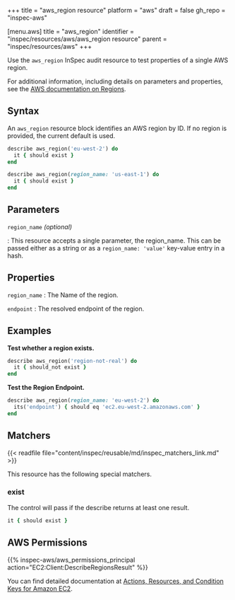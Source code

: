 +++
title = "aws_region resource"
platform = "aws"
draft = false
gh_repo = "inspec-aws"

[menu.aws]
title = "aws_region"
identifier = "inspec/resources/aws/aws_region resource"
parent = "inspec/resources/aws"
+++

Use the `aws_region` InSpec audit resource to test properties of a single AWS region.

For additional information, including details on parameters and properties, see the [AWS documentation on Regions](https://docs.aws.amazon.com/AWSEC2/latest/UserGuide/using-regions-availability-zones.html).

## Syntax

An `aws_region` resource block identifies an AWS region by ID. If no region is provided, the current default is used.

```ruby
describe aws_region('eu-west-2') do
  it { should exist }
end
```

```ruby
describe aws_region(region_name: 'us-east-1') do
  it { should exist }
end
```

## Parameters

`region_name` _(optional)_

: This resource accepts a single parameter, the region_name.
  This can be passed either as a string or as a `region_name: 'value'` key-value entry in a hash.

## Properties

`region_name`
: The Name of the region.

`endpoint`
: The resolved endpoint of the region.

## Examples

**Test whether a region exists.**

```ruby
describe aws_region('region-not-real') do
  it { should_not exist }
end
```

**Test the Region Endpoint.**

```ruby
describe aws_region(region_name: 'eu-west-2') do
  its('endpoint') { should eq 'ec2.eu-west-2.amazonaws.com' }
end
```

## Matchers

{{< readfile file="content/inspec/reusable/md/inspec_matchers_link.md" >}}

This resource has the following special matchers.

### exist

The control will pass if the describe returns at least one result.

```ruby
it { should exist }
```

## AWS Permissions

{{% inspec-aws/aws_permissions_principal action="EC2:Client:DescribeRegionsResult" %}}

You can find detailed documentation at [Actions, Resources, and Condition Keys for Amazon EC2](https://docs.aws.amazon.com/IAM/latest/UserGuide/list_amazonec2.html).
